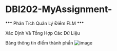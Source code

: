 # DBI202-MyAssignment-
*** Phân Tích Quản Lý Điểm FLM ***

Xác Định Và Tổng Hợp Các Dữ Liệu

Bảng thông tin điểm thành phần
![image](https://user-images.githubusercontent.com/107615845/178150150-51586184-ea05-487d-9d04-e4d42b870454.png)


